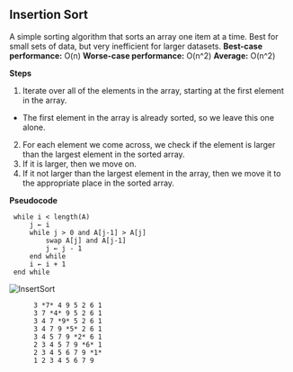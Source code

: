 ## Insertion Sort
A simple sorting algorithm that sorts an array one item at a time. Best for small sets of data, but very inefficient for larger datasets.
**Best-case performance:** O(n)
**Worse-case performance:** O(n^2)
**Average:** O(n^2)

**Steps**
1. Iterate over all of the elements in the array, starting at the first element in the array.
  * The first element in the array is already sorted, so we leave this one alone.
2. For each element we come across, we check if the element is larger than the largest element in the sorted array.
3. If it is larger, then we move on.
4. If it not larger than the largest element in the array, then we move it to the appropriate place in the sorted array.

**Pseudocode**
``` i ← 1
 while i < length(A)
     j ← i
     while j > 0 and A[j-1] > A[j]
         swap A[j] and A[j-1]
         j ← j - 1
     end while
     i ← i + 1
 end while
 ```

![InsertSort](https://upload.wikimedia.org/wikipedia/commons/0/0f/Insertion-sort-example-300px.gif)

```  *3* 7 4 9 5 2 6 1
      3 *7* 4 9 5 2 6 1
      3 7 *4* 9 5 2 6 1
      3 4 7 *9* 5 2 6 1
      3 4 7 9 *5* 2 6 1
      3 4 5 7 9 *2* 6 1
      2 3 4 5 7 9 *6* 1
      2 3 4 5 6 7 9 *1*
      1 2 3 4 5 6 7 9
```
